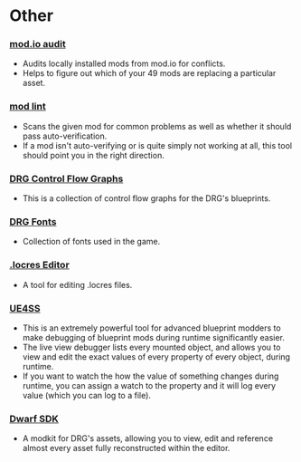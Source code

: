 # Other

### [mod.io audit](https://github.com/trumank/drg-mod-tools)
- Audits locally installed mods from mod.io for conflicts. 
- Helps to figure out which of your 49 mods are replacing a particular asset.

### [mod lint](https://github.com/trumank/drg-mod-tools)
- Scans the given mod for common problems as well as whether it should pass auto-verification.
- If a mod isn't auto-verifying or is quite simply not working at all, this tool should point you in the right direction.

### [DRG Control Flow Graphs](https://github.com/trumank/drg-control-flow-graphs)
- This is a collection of control flow graphs for the DRG's blueprints.

### [DRG Fonts](https://github.com/DRG-Modding/tools/blob/9bacb72561a5ce43d84138999bd972158b2b34a0/loose-files/DRG%20Fonts.zip)
- Collection of fonts used in the game.

### [.locres Editor](https://github.com/akintos/UnrealLocres)
- A tool for editing .locres files.

### [UE4SS](https://github.com/UE4SS-RE/RE-UE4SS/releases)
- This is an extremely powerful tool for advanced blueprint modders to make debugging of blueprint mods during runtime significantly easier.
- The live view debugger lists every mounted object, and allows you to view and edit the exact values of every property of every object, during runtime.
- If you want to watch the how the value of something changes during runtime, you can assign a watch to the property and it will log every value (which you can log to a file).

### [Dwarf SDK](https://discord.com/channels/676880716142739467/1030619997258649712)
- A modkit for DRG's assets, allowing you to view, edit and reference almost every asset fully reconstructed within the editor.